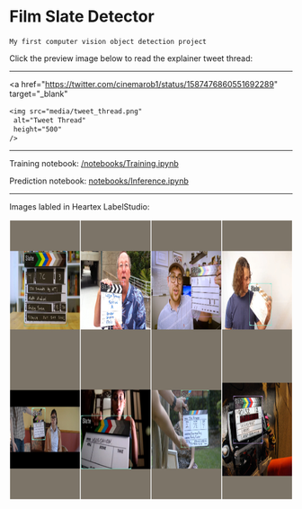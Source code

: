 # Film Slate Detector
    
    My first computer vision object detection project

Click the preview image below to read the explainer tweet thread:
***
<a 
href="https://twitter.com/cinemarob1/status/1587476860551692289"
target="_blank"
>
    <img src="media/tweet_thread.png" 
     alt="Tweet Thread" 
     height="500"
    />
</a>

***
    
Training notebook: [/notebooks/Training.ipynb](https://github.com/boscacci/film-slate-detector/blob/main/notebooks/Training.ipynb)

Prediction notebook: [notebooks/Inference.ipynb](https://github.com/boscacci/film-slate-detector/blob/main/notebooks/Inference.ipynb)

***
Images labled in Heartex LabelStudio:

<img src="media/labeled_slates.png" 
     alt="Labeling Images" 
     height="500"
/>